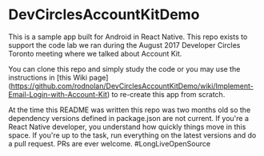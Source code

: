 # DevCirclesAccountKitDemo
This is a sample app built for Android in React Native. This repo exists to support the code lab we ran during the August 2017 
Developer Circles Toronto meeting where we talked about Account Kit. 

You can clone this repo and simply study the code or you may use the instructions in [this Wiki page]
(https://github.com/rodnolan/DevCirclesAccountKitDemo/wiki/Implement-Email-Login-with-Account-Kit) 
to re-create this app from scratch.

At the time this README was written this repo was two months old so the dependency versions defined in package.json are not current. 
If you're a React Native developer, you understand how quickly things move in this space. If you're up to the task, run everything on 
the latest versions and do a pull request. PRs are ever welcome. #LongLiveOpenSource
